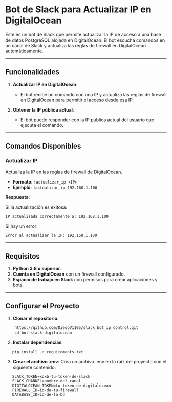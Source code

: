 # Bot de Slack para Actualizar IP en DigitalOcean

Este es un bot de Slack que permite actualizar la IP de acceso a una base de datos PostgreSQL alojada en DigitalOcean. El bot escucha comandos en un canal de Slack y actualiza las reglas de firewall en DigitalOcean automáticamente.

---

## Funcionalidades

1. **Actualizar IP en DigitalOcean**:
   - El bot recibe un comando con una IP y actualiza las reglas de firewall en DigitalOcean para permitir el acceso desde esa IP.

2. **Obtener la IP pública actual**:
   - El bot puede responder con la IP pública actual del usuario que ejecuta el comando.

---

## Comandos Disponibles

### Actualizar IP
Actualiza la IP en las reglas de firewall de DigitalOcean.

- **Formato**: ```!actualizar_ip <IP>```
- **Ejemplo**: ```!actualizar_ip 192.168.1.100```

**Respuesta**:

Si la actualización es exitosa:
  ```
  IP actualizada correctamente a: 192.168.1.100
  ```
Si hay un error:
  ```
  Error al actualizar la IP: 192.168.1.100
  ```

---

## Requisitos

1. **Python 3.8 o superior**.
2. **Cuenta en DigitalOcean** con un firewall configurado.
3. **Espacio de trabajo en Slack** con permisos para crear aplicaciones y bots.
---



## Configurar el Proyecto

1. **Clonar el repositorio**:
 ```bash
     https://github.com/DiegoV1105/slack_bot_ip_control.git
     cd bot-slack-digitalocean
```
2. **Instalar dependencias**:
 ```bash
    pip install -r requirements.txt
```
3. **Crear el archivo .env**:
Crea un archivo .env en la raíz del proyecto con el siguiente contenido:
 ```
    SLACK_TOKEN=xoxb-tu-token-de-slack
    SLACK_CHANNEL=nombre-del-canal
    DIGITALOCEAN_TOKEN=tu-token-de-digitalocean
    FIREWALL_ID=id-de-tu-firewall
    DATABASE_ID=id-de-la-bd
```
